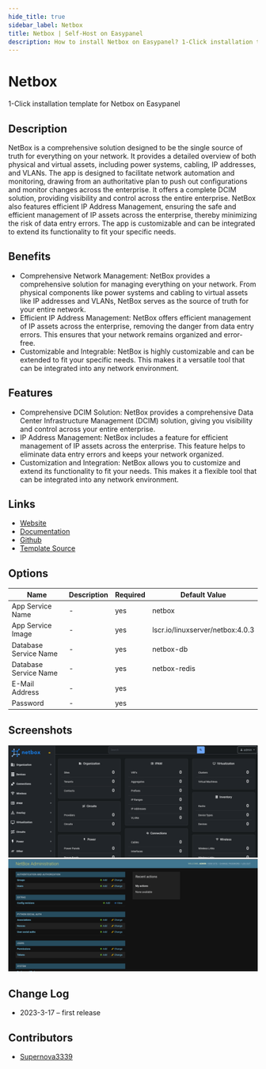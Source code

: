 ```yaml
---
hide_title: true
sidebar_label: Netbox
title: Netbox | Self-Host on Easypanel
description: How to install Netbox on Easypanel? 1-Click installation template for Netbox on Easypanel
---
```


<!-- generated -->

# Netbox

1-Click installation template for Netbox on Easypanel

## Description

NetBox is a comprehensive solution designed to be the single source of truth for everything on your network. It provides a detailed overview of both physical and virtual assets, including power systems, cabling, IP addresses, and VLANs. The app is designed to facilitate network automation and monitoring, drawing from an authoritative plan to push out configurations and monitor changes across the enterprise. It offers a complete DCIM solution, providing visibility and control across the entire enterprise. NetBox also features efficient IP Address Management, ensuring the safe and efficient management of IP assets across the enterprise, thereby minimizing the risk of data entry errors. The app is customizable and can be integrated to extend its functionality to fit your specific needs.

## Benefits

- Comprehensive Network Management: NetBox provides a comprehensive solution for managing everything on your network. From physical components like power systems and cabling to virtual assets like IP addresses and VLANs, NetBox serves as the source of truth for your entire network.
- Efficient IP Address Management: NetBox offers efficient management of IP assets across the enterprise, removing the danger from data entry errors. This ensures that your network remains organized and error-free.
- Customizable and Integrable: NetBox is highly customizable and can be extended to fit your specific needs. This makes it a versatile tool that can be integrated into any network environment.

## Features

- Comprehensive DCIM Solution: NetBox provides a comprehensive Data Center Infrastructure Management (DCIM) solution, giving you visibility and control across your entire enterprise.
- IP Address Management: NetBox includes a feature for efficient management of IP assets across the enterprise. This feature helps to eliminate data entry errors and keeps your network organized.
- Customization and Integration: NetBox allows you to customize and extend its functionality to fit your needs. This makes it a flexible tool that can be integrated into any network environment.

## Links

- [Website](https://netbox.dev)
- [Documentation](https://docs.netbox.dev/)
- [Github](https://github.com/netbox-community/netbox)
- [Template Source](https://github.com/easypanel-io/templates/tree/main/templates/netbox)

## Options

Name | Description | Required | Default Value
-|-|-|-
App Service Name | - | yes | netbox
App Service Image | - | yes | lscr.io/linuxserver/netbox:4.0.3
Database Service Name | - | yes | netbox-db
Database Service Name | - | yes | netbox-redis
E-Mail Address | - | yes | 
Password | - | yes | 

## Screenshots

![Netbox Screenshot](./assets/screenshot1.png)
![Netbox Screenshot](./assets/screenshot2.png)

## Change Log

- 2023-3-17 – first release

## Contributors

- [Supernova3339](https://github.com/Supernova3339)

